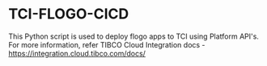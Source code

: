 # TCI-FLOGO-CICD
This Python script is used to deploy flogo apps to TCI using Platform API's.
For more information, refer TIBCO Cloud Integration docs - https://integration.cloud.tibco.com/docs/
